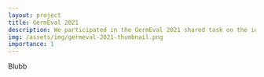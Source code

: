 ```yaml
---
layout: project
title: GermEval 2021 
description: We participated in the GermEval 2021 shared task on the identification of toxic, engaging, and fact-claiming comments.
img: /assets/img/germeval-2021-thumbnail.png
importance: 1
---
```


Blubb
